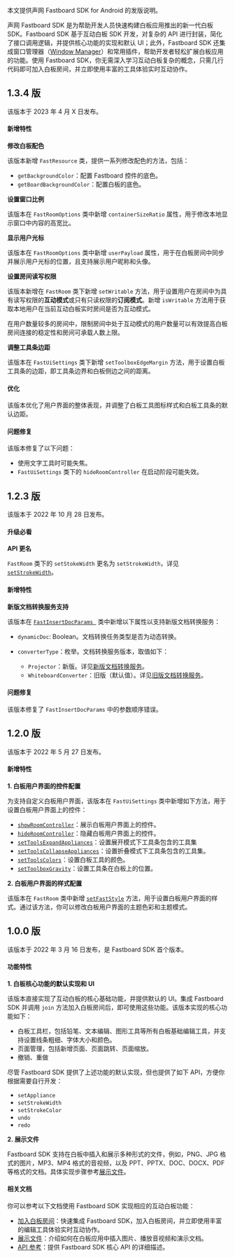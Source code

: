 本文提供声网 Fastboard SDK for Android 的发版说明。

声网 Fastboard SDK 是为帮助开发人员快速构建白板应用推出的新一代白板 SDK。Fastboard SDK 基于互动白板 SDK 开发，对复杂的 API 进行封装，简化了接口调用逻辑，并提供核心功能的实现和默认 UI；此外，Fastboard SDK 还集成窗口管理器（[Window Manager](https://github.com/netless-io/window-manager)）和常用插件，帮助开发者轻松扩展白板应用的功能。使用 Fastboard SDK，你无需深入学习互动白板复杂的概念，只需几行代码即可加入白板房间，并立即使用丰富的工具体验实时互动协作。


## 1.3.4 版

该版本于 2023 年 4 月 X 日发布。

#### 新增特性

**修改白板配色**

该版本新增 `FastResource` 类，提供一系列修改配色的方法，包括：

-  `getBackgroundColor`：配置 Fastboard 控件的底色。
-  `getBoardBackgroundColor`：配置白板的底色。

**设置窗口比例**

该版本在 `FastRoomOptions` 类中新增 `containerSizeRatio` 属性，用于修改本地显示窗口中内容的高宽比。

**显示用户光标**

该版本在 `FastRoomOptions` 类中新增 `userPayload` 属性，用于在白板房间中同步并展示用户光标的位置，且支持展示用户昵称和头像。

**设置房间读写权限**

该版本新增在 `FastRoom` 类下新增 `setWritable` 方法，用于设置用户在房间中为具有读写权限的**互动模式**或只有只读权限的**订阅模式**。新增 `isWritable` 方法用于获取本地用户在当前互动白板实时房间是否为互动模式。
<div class="alert info">在用户数量较多的房间中，限制房间中处于互动模式的用户数量可以有效提高白板房间连接的稳定性和房间可承载人数上限。</div>

**调整工具条边距**

该版本在 `FastUiSettings` 类下新增 `setToolboxEdgeMargin` 方法，用于设置白板工具条的边距，即工具条边界和白板侧边之间的距离。

#### 优化

该版本优化了用户界面的整体表现，并调整了白板工具图标样式和白板工具条的默认边距。

#### 问题修复

该版本修复了以下问题：

- 使用文字工具时可能失焦。
- `FastUiSettings` 类下的 `hideRoomController` 在启动阶段可能失效。


## 1.2.3 版

该版本于 2022 年 10 月 28 日发布。

#### 升级必看

**API 更名**

`FastRoom` 类下的 `setStokeWidth` 更名为 `setStrokeWidth`，详见 [`setStrokeWidth`](https://docs.agora.io/cn/whiteboard/fastboard_api_android?platform=Android#setstokewidth)。

#### 新增特性

**新版文档转换服务支持**

该版本在 [`FastInsertDocParams `](https://docs.agora.io/cn/whiteboard/fastboard_api_android?platform=Android#insertdocs) 类中新增以下属性以支持新版文档转换服务：

- `dynamicDoc`: Boolean。文档转换任务类型是否为动态转换。

- `converterType`：枚举。文档转换服务版本，取值如下：
  - `Projector`：新版。详见[新版文档转换服务](https://docs.agora.io/cn/whiteboard/file_conversion_overview?platform=Android)。
  - `WhiteboardConverter`：旧版（默认值）。详见[旧版文档转换服务](https://docs.agora.io/cn/whiteboard/file_conversion_overview_old?platform=RESTful)。

#### 问题修复

该版本修复了 `FastInsertDocParams` 中的参数顺序错误。

## 1.2.0 版

该版本于 2022 年 5 月 27 日发布。

#### 新增特性

**1. 白板用户界面的控件配置**

为支持自定义白板用户界面，该版本在 `FastUiSettings` 类中新增如下方法，用于设置白板用户界面上的控件：

- [`showRoomController`](https://docs.agora.io/cn/whiteboard/fastboard_api_android?platform=Android#showroomcontroller)：展示白板用户界面上的控件。
- [`hideRoomController`](https://docs.agora.io/cn/whiteboard/fastboard_api_android?platform=Android#hideroomcontroller)：隐藏白板用户界面上的控件。
- [`setToolsExpandAppliances`](https://docs.agora.io/cn/whiteboard/fastboard_api_android?platform=Android#settoolsexpandappliances)：设置展开模式下工具条包含的工具集
- [`setToolsCollapseAppliances`](https://docs.agora.io/cn/whiteboard/fastboard_api_android?platform=Android#settoolscollapseappliances)：设置折叠模式下工具条包含的工具集。
- [`setToolsColors`](https://docs.agora.io/cn/whiteboard/fastboard_api_android?platform=Android#settoolscolors)：设置白板工具的颜色。
- [`setToolboxGravity`](https://docs.agora.io/cn/whiteboard/fastboard_api_android?platform=Android#settoolboxgravity)：设置工具条在白板上的位置。

**2. 白板用户界面的样式配置**

该版本在 `FastRoom` 类中新增 [`setFastStyle`](https://docs.agora.io/cn/whiteboard/fastboard_api_android?platform=Android#setfaststyle) 方法，用于设置白板用户界面的样式。通过该方法，你可以修改白板用户界面的主题色彩和主题模式。

## 1.0.0 版

该版本于 2022 年 3 月 16 日发布，是 Fastboard SDK 首个版本。

#### 功能特性

**1. 白板核心功能的默认实现和 UI**

该版本直接实现了互动白板的核心基础功能，并提供默认的 UI。集成 Fastboard SDK 并调用 `join` 方法加入白板房间后，即可使用这些功能。该版本实现的核心功能如下：

- 白板工具栏，包括铅笔、文本编辑、图形工具等所有白板基础编辑工具，并支持设置线条粗细、字体大小和颜色。
- 页面管理，包括新增页面、页面跳转、页面缩放。
- 撤销、重做

尽管 Fastboard SDK 提供了上述功能的默认实现，但也提供了如下 API，方便你根据需要自行开发：

- `setAppliance`
- `setStrokeWidth`
- `setStrokeColor`
- `undo`
- `redo`

**2. 展示文件**

Fastboard SDK 支持在白板中插入和展示多种形式的文件，例如，PNG、JPG 格式的图片，MP3、MP4 格式的音视频，以及 PPT、PPTX、DOC、DOCX、PDF 等格式的文档。具体实现步骤参考[展示文件](./present_files_android?platform=Android)。

#### 相关文档

你可以参考以下文档使用 Fastboard SDK 实现相应的互动白板功能：

- [加入白板房间](./join_whiteboard_room_android_fastboard)：快速集成 Fastboard SDK，加入白板房间，并立即使用丰富的编辑工具体验实时互动协作。
- [展示文件](./present_files_android?platform=Android)：介绍如何在白板应用中插入图片、播放音视频和演示文档。
- [API 参考](https://docs.agora.io/cn/whiteboard/fastboard_api_android?platform=Android)：提供 Fastboard SDK 核心 API 的详细描述。